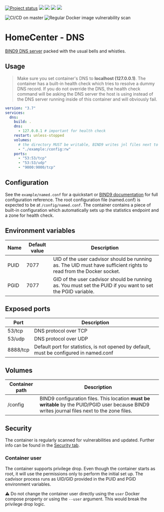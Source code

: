 [![Project status](https://badgen.net/badge/project%20status/stable%20%26%20actively%20maintaned?color=green)](https://github.com/homecentr/docker-dns/graphs/commit-activity) [![](https://badgen.net/github/label-issues/homecentr/docker-dns/bug?label=open%20bugs&color=green)](https://github.com/homecentr/docker-dns/labels/bug) [![](https://badgen.net/github/release/homecentr/docker-dns)](https://hub.docker.com/repository/docker/homecentr/dns)
[![](https://badgen.net/docker/pulls/homecentr/dns)](https://hub.docker.com/repository/docker/homecentr/dns) 
[![](https://badgen.net/docker/size/homecentr/dns)](https://hub.docker.com/repository/docker/homecentr/dns)

![CI/CD on master](https://github.com/homecentr/docker-dns/workflows/CI/CD%20on%20master/badge.svg)
![Regular Docker image vulnerability scan](https://github.com/homecentr/docker-dns/workflows/Regular%20Docker%20image%20vulnerability%20scan/badge.svg)



# HomeCenter - DNS
[BIND9 DNS server](https://www.isc.org/bind/) packed with the usual bells and whistles.

## Usage

> Make sure you set container's DNS to **localhost (127.0.0.1)**. The container has a built-in health check which tries to resolve a dummy DNS record. If you do not override the DNS, the health check command will be asking the DNS server the host is using instead of the DNS server running inside of this container and will obviously fail.

```yml
version: "3.7"
services:
  dns:
    build: .
    dns:
      - 127.0.0.1 # important for health check
    restart: unless-stopped
    volumes:
      # the directory MUST be writable, BIND9 writes jnl files next to the configuration
      - "./example:/config:rw"
    ports:
      - "53:53/tcp"
      - "53:53/udp"
      - "9000:9000/tcp"
```

## Configuration
See the `example/named.conf` for a quickstart or [BIND9 documentation](https://kb.isc.org/docs/aa-01031) for full configuration reference. The root configuration file (named.conf) is expected to be at `/config/named.conf`. The container contains a piece of built-in configuration which automatically sets up the statistics endpoint and a zone for health check.

## Environment variables

| Name | Default value | Description |
|------|---------------|-------------|
| PUID | 7077 | UID of the user cadvisor should be running as. The UID must have sufficient rights to read from the Docker socket. |
| PGID | 7077 | GID of the user cadvisor should be running as. You must set the PUID if you want to set the PGID variable. |

## Exposed ports

| Port | Description |
|------|-------------|
| 53/tcp | DNS protocol over TCP |
| 53/udp | DNS protocol over UDP |
| 8888/tcp | Default port for statistics, is not opened by default, must be configured in named.conf |

## Volumes

| Container path | Description |
|--------------|----------------|
| /config | BIND9 configuration files. This location **must be writable** by the PUID/PGID user because BIND9 writes journal files next to the zone files. |

## Security
The container is regularly scanned for vulnerabilities and updated. Further info can be found in the [Security tab](https://github.com/homecentr/docker-dns/security).

### Container user
The container supports privilege drop. Even though the container starts as root, it will use the permissions only to perform the initial set up. The cadvisor process runs as UID/GID provided in the PUID and PGID environment variables.

:warning: Do not change the container user directly using the `user` Docker compose property or using the `--user` argument. This would break the privilege drop logic.
